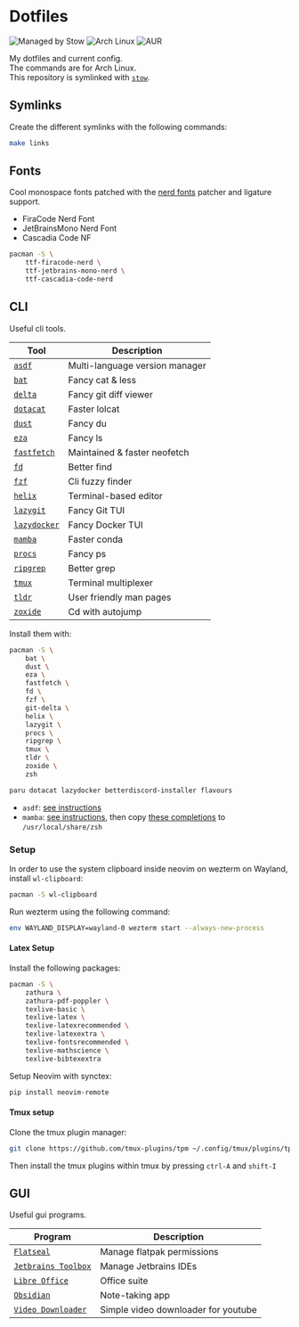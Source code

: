 # Dotfiles

![Managed by Stow](https://img.shields.io/badge/Managed%20by-Stow-red?style=flat-square)
![Arch Linux](https://img.shields.io/badge/OS-Arch%20Linux-blue?logo=arch-linux&style=flat-square)
![AUR](https://img.shields.io/badge/AUR-Packages-blue?logo=arch-linux&style=flat-square)

My dotfiles and current config.\
The commands are for Arch Linux.\
This repository is symlinked with [`stow`](https://www.gnu.org/software/stow/).

## Symlinks

Create the different symlinks with the following commands:

```bash
make links
```

## Fonts

Cool monospace fonts patched with the [nerd fonts](https://www.nerdfonts.com/) patcher and ligature support.

- FiraCode Nerd Font
- JetBrainsMono Nerd Font
- Cascadia Code NF

```bash
pacman -S \
    ttf-firacode-nerd \
    ttf-jetbrains-mono-nerd \
    ttf-cascadia-code-nerd
```

## CLI

Useful cli tools.

| Tool                                                                          | Description                    |
| ----------------------------------------------------------------------------- | ------------------------------ |
| [`asdf`](https://github.com/asdf-vm/asdf)                                     | Multi-language version manager |
| [`bat`](https://github.com/sharkdp/bat)                                       | Fancy cat & less               |
| [`delta`](https://github.com/dandavison/delta)                                | Fancy git diff viewer          |
| [`dotacat`](https://gitlab.scd31.com/stephen/dotacat)                         | Faster lolcat                  |
| [`dust`](https://github.com/bootandy/dust)                                    | Fancy du                       |
| [`eza`](https://github.com/eza-community/eza)                                 | Fancy ls                       |
| [`fastfetch`](https://github.com/fastfetch-cli/fastfetch)                     | Maintained & faster neofetch   |
| [`fd`](https://github.com/sharkdp/fd)                                         | Better find                    |
| [`fzf`](https://github.com/junegunn/fzf)                                      | Cli fuzzy finder               |
| [`helix`](https://helix-editor.com/)                                          | Terminal-based editor          |
| [`lazygit`](https://github.com/jesseduffield/lazygit)                         | Fancy Git TUI                  |
| [`lazydocker`](https://github.com/jesseduffield/lazydocker)                   | Fancy Docker TUI               |
| [`mamba`](https://mamba.readthedocs.io/en/latest/user_guide/mamba.html#mamba) | Faster conda                   |
| [`procs`](https://github.com/dalance/procs)                                   | Fancy ps                       |
| [`ripgrep`](https://github.com/BurntSushi/ripgrep)                            | Better grep                    |
| [`tmux`](https://github.com/tmux/tmux)                                        | Terminal multiplexer           |
| [`tldr`](https://github.com/tldr-pages/tldr)                                  | User friendly man pages        |
| [`zoxide`](https://github.com/ajeetdsouza/zoxide)                             | Cd with autojump               |

Install them with:

```bash
pacman -S \
    bat \
    dust \
    eza \
    fastfetch \
    fd \
    fzf \
    git-delta \
    helix \
    lazygit \
    procs \
    ripgrep \
    tmux \
    tldr \
    zoxide \
    zsh

paru dotacat lazydocker betterdiscord-installer flavours
```

- `asdf`: [see instructions](https://asdf-vm.com/guide/getting-started.html#_2-download-asdf)
- `mamba`: [see instructions](https://github.com/conda-forge/miniforge), then copy [these completions](https://github.com/conda-incubator/conda-zsh-completion) to `/usr/local/share/zsh`

### Setup

In order to use the system clipboard inside neovim on wezterm on Wayland, install `wl-clipboard`:

```bash
pacman -S wl-clipboard
```

Run wezterm using the following command:

```bash
env WAYLAND_DISPLAY=wayland-0 wezterm start --always-new-process
```

#### Latex Setup

Install the following packages:

```bash
pacman -S \
    zathura \
    zathura-pdf-poppler \
    texlive-basic \
    texlive-latex \
    texlive-latexrecommended \
    texlive-latexextra \
    texlive-fontsrecommended \
    texlive-mathscience \
    texlive-bibtexextra
```

Setup Neovim with synctex:

```bash
pip install neovim-remote
```

#### Tmux setup

Clone the tmux plugin manager:

```bash
git clone https://github.com/tmux-plugins/tpm ~/.config/tmux/plugins/tpm
```

Then install the tmux plugins within tmux by pressing `ctrl-A` and `shift-I`

## GUI

Useful gui programs.

| Program                                                                         | Description                         |
| ------------------------------------------------------------------------------- | ----------------------------------- |
| [`Flatseal`](https://flathub.org/apps/com.github.tchx84.Flatseal)               | Manage flatpak permissions          |
| [`Jetbrains Toolbox`](https://www.jetbrains.com/toolbox-app/)                   | Manage Jetbrains IDEs               |
| [`Libre Office`](https://www.libreoffice.org/)                                  | Office suite                        |
| [`Obsidian`](https://obsidian.md/)                                              | Note-taking app                     |
| [`Video Downloader`](https://flathub.org/apps/com.github.unrud.VideoDownloader) | Simple video downloader for youtube |
